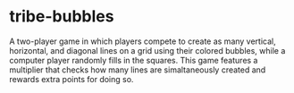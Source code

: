 # tribe-bubbles

A two-player game in which players compete to create as many vertical, horizontal, and diagonal lines on a grid using their colored bubbles, while a computer player randomly fills in the squares. This game features a multiplier that checks how many lines are simaltaneously created and rewards extra points for doing so.
